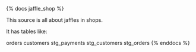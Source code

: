 {% docs jaffle_shop %}

This source is all about jaffles in shops.

It has tables like:

orders
customers
stg_payments
stg_customers
stg_orders
{% enddocs %}